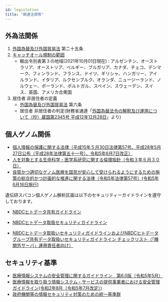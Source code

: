 ```yaml
---
id: legislation
title: "関連法規等"
---
```



## 外為法関係

1. [外国為替及び外国貿易法](https://elaws.e-gov.go.jp/document?lawid=324AC0000000228) 第二十五条
2. [キャッチオール規制の範囲](https://www.meti.go.jp/policy/anpo/anpo03.html)
    - 輸出令別表第３の地域(2021年10月01日現在) : アルゼンチン、オーストラリア、オーストリア、ベルギー、ブルガリア、カナダ、チェコ、デンマーク、フィンランド、フランス、ドイツ、ギリシャ、ハンガリー、アイルランド、イタリア、ルクセンブルク、オランダ、ニュージーランド、ノルウェー、ポーランド、ポルトガル、スペイン、スウェーデン、スイス、英国、アメリカ合衆国
3. 居住者 非居住者の定義
    - [外国為替及び外国貿易法](https://elaws.e-gov.go.jp/document?lawid=324AC0000000228)  第六条
    - 居住者 非居住者の判定(財務省通達「[外国為替法令の解釈及び運用について（抄）蔵国第2345号 平成12年12月28日](https://www.meti.go.jp/policy/anpo/law_document/tutatu/t02chukai/t02chukai_unyokaishaku.pdf)」より)



## 個人ゲノム関係


- [個人情報の保護に関する法律（平成15年５月30日法律第57号、平成28年5月27日公布（平成28年法律第五十一号）、令和5年6月7日改正）](https://elaws.e-gov.go.jp/document?lawid=415AC0000000057)
- [人を対象とする生命科学・医学系研究に関する倫理指針（令和３年６月３０日）](https://www.meti.go.jp/press/2020/03/20210323004/20210323004.html)
- [良質かつ適切なゲノム医療を国民が安心して受けられるようにするための施策の総合的かつ計画的な推進に関する法律（令和5年法律第57号）(令和5年6月16日施行)](https://elaws.e-gov.go.jp/document?lawid=505AC1000000057)

遺伝研スパコン個人ゲノム解析区画は以下のセキュリティーガイドラインを遵守しております。

- [NBDCヒトデータ共有ガイドライン](https://humandbs.biosciencedbc.jp/guidelines/data-sharing-guidelines)
- [NBDCヒトデータ取扱セキュリティガイドライン](https://humandbs.biosciencedbc.jp/guidelines)


-  [NBDCヒトデータ取扱いセキュリティガイドラインおよびNBDCヒトデータグループ共有データ取扱いセキュリティガイドライン チェックリスト（「機関外サーバ」運用責任者向け）](/pdf/security_checklist_for_dbcenters_2021706.pdf)


## セキュリティ基準


- [医療情報システムの安全管理に関するガイドライン　第6.0版（令和5年5月）](https://www.mhlw.go.jp/stf/shingi/0000516275_00006.html)
- [医療情報を取り扱う情報システム・サービスの提供事業者における安全管理ガイドライン(令和2年8月（令和5年7月改定）)](https://www.meti.go.jp/policy/mono_info_service/healthcare/teikyoujigyousyagl.html)
- [政府機関等の情報セキュリティ対策のための統一基準群](https://www.nisc.go.jp/policy/group/general/kijun.html)
